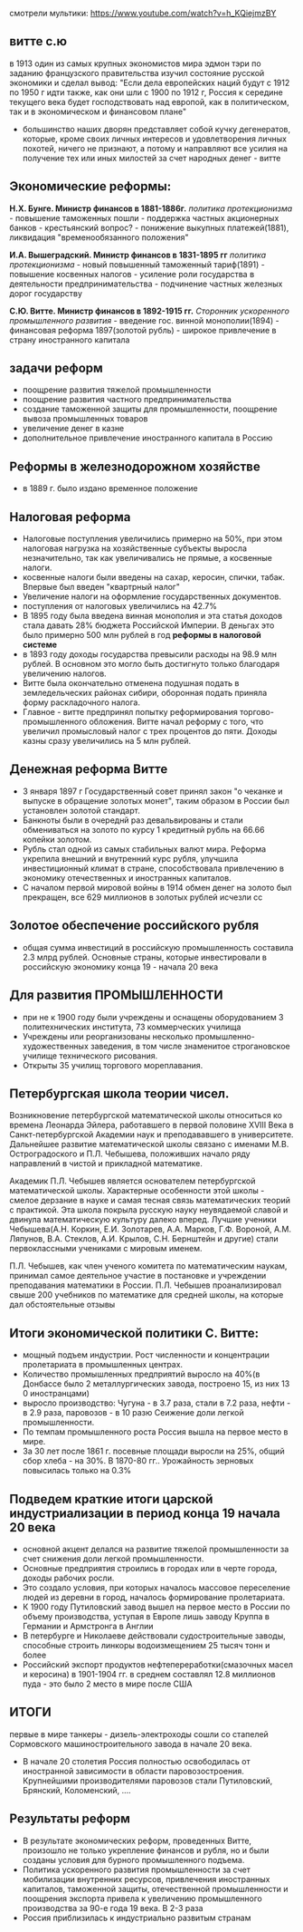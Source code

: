 смотрели мультики:
https://www.youtube.com/watch?v=h_KQiejmzBY
##  витте с.ю
в 1913 один из самых крупных экономистов мира эдмон тэри по заданию французского правительства изучил состояние русской экономики и сделал вывод:
"Если дела европейских наций будут с 1912 по 1950 г идти также, как они шли с 1900 по 1912 г, Россия к середине текущего века будет господствовать над европой, как в политическом, так и в экономическом и финансовом плане"

- большинство наших дворян представляет собой кучку дегенератов, которые, кроме своих личных интересов и удовлетворения личных похотей, ничего не признают, а потому и направляют все усилия на получение тех или иных милостей за счет народных денег - витте
## Экономические реформы:
__Н.Х. Бунге. Министр финансов в 1881-1886г.__
	_политика протекционизма_
	- повышение таможенных пошли
	- поддержка частных акционерных банков
	- крестьянский вопрос?
	- понижение выкупных платежей(1881), ликвидация "временообязанного положения"

__И.А. Вышеградский. Министр финансов в 1831-1895 гг__
	_политика протекционизма_
	- новый повышенный таможенный тариф(1891)
	- повышение косвенных налогов
	- усиление роли государства в деятельности предпринимательства
	- подчинение частных железных дорог государству

__С.Ю. Витте. Министр финансов в 1892-1915 гг.__
	_Сторонник ускоренного промышленного развития_
	- введение гос. винной монополии(1894)
	- финансовая реформа 1897(золотой рубль)
	- широкое привлечение в страну иностранного капитала

## задачи реформ
- поощрение развития тяжелой промышленности
- поощрение развития частного предпринимательства
- создание таможенной защиты для промышленности, поощрение вывоза промышленных товаров
- увеличение денег в казне
- дополнительное привлечение иностранного капитала в Россию

## Реформы в железнодорожном хозяйстве
- в 1889 г. было издано временное положение 

## Налоговая реформа
- Налоговые поступления увеличились примерно на 50%, при этом налоговая нагрузка на хозяйственные субъекты выросла незначительно, так как увеличивались не прямые, а косвенные налоги.
- косвенные налоги были введены на сахар, керосин, спички, табак. Впервые был введен "квартрный налог"
- Увеличение налоги на оформление государственных документов.
- поступления от налоговых увеличились на 42.7%
- В 1895 году была введена винная монополия и эта статья доходов стала давать 28% бюджета Российской Империи. В деньгах это было примерно 500 млн рублей в год
__реформы в налоговой системе__
- в 1893 году доходы государства превысили расходы на 98.9 млн рублей. В основном это могло быть достигнуто только благодаря увеличению налогов.
- Витте была окончательно отменена подушная подать в земледельческих районах сибири, оборонная подать приняла форму раскладочного налога.
- Главное - витте предпринял попытку реформирования торгово-промышленного обложения. Витте начал реформу с того, что увеличил промысловый налог с трех процентов до пяти. Доходы казны сразу увеличились на 5 млн рублей.

## Денежная реформа Витте
- 3 января 1897 г Государственный совет принял закон "о чеканке и выпуске в обращение золотых монет", таким образом в России был установлен золотой стандарт.
- Банкноты были в очереднй раз девальвированы и стали обмениваться на золото по курсу 1 кредитный рубль на 66.66 копейки золотом. 
- Рубль стал одной из самых стабильных валют мира. Реформа укрепила внешний и внутренний курс рубля, улучшила инвестиционный климат в стране, способствовала привлечению в экономику отечественных и иностранных капиталов.
- С началом первой мировой войны в 1914 обмен денег на золото был прекращен, все 629 миллионов в золотых рублей исчезли сс

## Золотое обеспечение российского рубля
- общая сумма инвестиций в российскую промышленность составила 2.3 млрд рублей. Основные страны, которые инвестировали в российскую экономику конца 19 - начала 20 века

## Для развития ПРОМЫШЛЕННОСТИ
- при не к 1900 году были учреждены и оснащены оборудованием 3 политехнических института, 73 коммерческих училища
- Учреждены или реорганизованы несколько промышленно-художественных заведения, в том числе знаменитое строгановское училище технического рисования.
- Открыты 35 училищ торгового мореплавания.

## Петербургская школа теории чисел.
Возникновение петербургской математической школы относиться ко времена Леонарда Эйлера, работавшего в первой половине XVIII Века в Санкт-петербургской Академии наук и преподававшего в университете. Дальнейшее развитие математической школы связано с именами М.В. Остроградоского и П.Л. Чебышева, положивших начало ряду направлений в чистой и прикладной математике.

Академик П.Л. Чебышев является основателем петербургской математической школы. Характерные особенности этой школы - смелое дерзание в науке и самая тесная связь математических теорий с практикой. Эта школа покрыла русскую науку неувядаемой славой и двинула математическую культуру далеко вперед. Лучшие ученики Чебышева(А.Н. Коркин, Е.И. Золотарев, А.А. Марков, Г.Ф. Вороной, А.М. Ляпунов, В.А. Стеклов, А.И. Крылов, С.Н. Бернштейн и другие) стали первоклассными учениками с мировым именем.

П.Л. Чебышев, как член ученого комитета по математическим наукам, принимал самое деятельное участие в постановке и учреждении преподавания математики в России. П.Л. Чебышев проанализировал свыше 200 учебников по математике для средней школы, на которые дал обстоятельные отзывы

## Итоги экономической политики С. Витте:
- мощный подъем индустрии. Рост численности и концентрации пролетариата в промышленных центрах.
- Количество промышленных предприятий выросло на 40%(в Донбассе было 2 металлургических завода, построено 15, из них 13 0 иностранцами)
- выросло производство: Чугуна - в 3.7 раза, стали в 7.2 раза, нефти - в 2.9 раза, паровозов - в 10 разю Сеижение доли легкой промышленности.
- По темпам промышленного роста Россия вышла на первое место в мире.
- За 30 лет после 1861 г. посевные площади выросли на 25%, общий сбор хлеба - на 30%. В 1870-80 гг.. Урожайность зерновых повысилась только на 0.3%

## Подведем краткие итоги царской индустриализации в период конца 19 начала 20 века
- основной акцент делался на развитие тяжелой промышленности за счет снижения доли легкой промышленности.
- Основные предприятия строились в городах или в черте города, доходы рабочих росли.
- Это создало условия, при которых началось массовое переселение людей из деревни в город, началось формирование пролетариата.
- К 1900 году Путиловский завод вышел на первое место в России по объему производства, уступая в Европе лишь заводу Круппа в Германии и Армстронга в Англии
- В петербурге и Николаеве действовали судостроительные заводы, способные строить линкоры водоизмещением 25 тысяч тонн и более
- Российский экспорт продуктов нефтепереработки(смазочных масел и керосина) в 1901-1904 гг. в среднем составлял 12.8 миллионов пуда - это было 2 место в мире после США

## ИТОГИ
первые в мире танкеры - дизель-электроходы сошли со стапелей Сормовского машиностроительного завода в начале 20 века.
- В начале 20 столетия Россия полностью освободилась от иностранной зависимости в области паровозостроения. Крупнейшими производителями паровозов стали Путиловский, Брянский, Коломенский, ....


## Результаты реформ
- В результате экономических реформ, проведенных Витте, произошло не только укрепление финансов и рубля, но и были созданы условия для бурного промышленного подъема.
- Политика ускоренного развития промышленности за счет мобилизации внутренних ресурсов, привлечения иностранных капиталов, таможенной защиты,  отечественной промышленности и поощрения экспорта привела к увеличению промышленного производства за 90-е года 19 века. В 2-3 раза
- Россия приблизилась к индустриально развитым странам